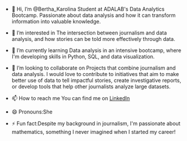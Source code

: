 - 👋 Hi, I’m @Bertha_Karolina
     Student at ADALAB's Data Analytics Bootcamp. Passionate about data analysis and how it can transform information into valuable knowledge.
- 👀 I’m interested in The intersection between journalism and data analysis, and how stories can be told more effectively through data.
- 🌱 I’m currently learning Data analysis in an intensive bootcamp, where I'm developing skills in Python, SQL, and data visualization.
- 💞️ I’m looking to collaborate on Projects that combine journalism and data analysis. I would love to contribute to initiatives that aim
     to make better use of data to tell impactful stories, create investigative reports, or develop tools that help other journalists analyze large datasets.
- 📫 How to reach me You can find me on [LinkedIn](www.linkedin.com/in/bertha-karolina-guillén-244824185)

- 😄 Pronouns:She
- ⚡ Fun fact:Despite my background in journalism, I'm passionate about mathematics, something I never imagined when I started my career!

<!---
910129023/910129023 is a ✨ special ✨ repository because its `README.md` (this file) appears on your GitHub profile.
You can click the Preview link to take a look at your changes.
--->
